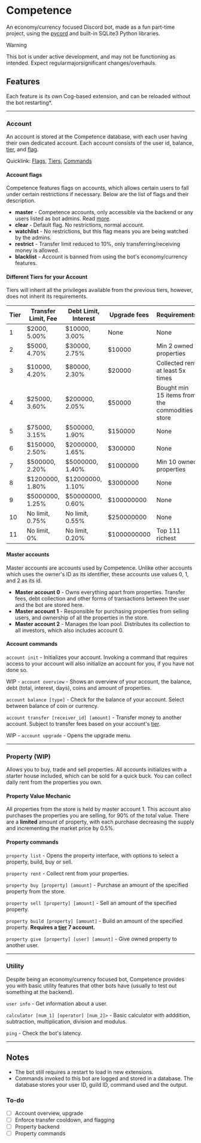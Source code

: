 # Competence

An economy/currency focused Discord bot, made as a fun part-time project, using the [pycord](https://pycord.dev/) and built-in SQLite3 Python libraries.

> [!WARNING]
> This bot is under active development, and may not be functioning as intended. Expect regularmajorsignificant changes/overhauls.

## Features

Each feature is its own Cog-based extension, and can be reloaded without the bot restarting*.

----

### Account

An account is stored at the Competence database, with each user having their own dedicated account. Each account consists of the user id, balance, [tier](#different-tiers-for-your-account), and [flag](#account-flags).

Quicklink:
[Flags](#account-flags), [Tiers](#different-tiers-for-your-account), [Commands](#account-commands)

#### Account flags

Competence features flags on accounts, which allows certain users to fall under certain restrictions if necessary. Below are the list of flags and their description.

- **master** - Competence accounts, only accessible via the backend or any users listed as bot admins. Read [more](#master-accounts).
- **clear** - Default flag. No restrictions, normal account.
- **watchlist** - No restrictions, but this flag means you are being watched by the admins.
- **restrict** - Transfer limit reduced to 10%, only transferring/receiving money is allowed.
- **blacklist** - Account is banned from using the bot's economy/currency features.

#### Different Tiers for your Account

Tiers will inherit all the privileges available from the previous tiers, however, does not inherit its requirements.

|Tier|Transfer Limit, Fee|Debt Limit, Interest|Upgrade fees|Requirements|Privileges|
|----|-------------------|--------------------|------------|------------|----------|
|1|$2000, 5.00%|$10000, 3.00%|None|None|Default|
|2|$5000, 4.70%|$30000, 2.75%|$10000|Min 2 owned properties|None|
|3|$10000, 4.20%|$80000, 2.30%|$20000|Collected rent at least 5x times|Investing in loan pool|
|4|$25000, 3.60%|$200000, 2.05%|$50000|Bought min 15 items from the commodities store|None|
|5|$75000, 3.15%|$500000, 1.90%|$150000|None|None|
|6|$150000, 2.50%|$2000000, 1.65%|$300000|None|None|
|7|$500000, 2.20%|$5000000, 1.40%|$1000000|Min 10 owned properties|Build properties|
|8|$1200000, 1.80%|$12000000, 1.10%|$3000000|None|None|
|9|$5000000, 1.25%|$50000000, 0.60%|$100000000|None|None|
|10|No limit, 0.75%|No limit, 0.55%|$250000000|None|None|
|11|No limit, 0%|No limit, 0.20%|$1000000000|Top 111 richest|None|

#### Master accounts

Master accounts are accounts used by Competence. Unlike other accounts which uses the owner's ID as its identifier, these accounts use values 0, 1, and 2 as its id.

- **Master account 0** - Owns everything apart from properties. Transfer fees, debt collection and other forms of transactions between the user and the bot are stored here.
- **Master account 1** - Responsible for purchasing properties from selling users, and ownership of all the properties in the store.
- **Master account 2** - Manages the loan pool. Distributes its collection to all investors, which also includes account 0.

#### Account commands

`account init` - Initializes your account. Invoking a command that requires access to your account will also initialize an account for you, if you have not done so.

WIP - `account overview` - Shows an overview of your account, the balance, debt (total, interest, days), coins and amount of properties.

`account balance [type]` - Check for the balance of your account. Select between balance of coin or currency.

`account transfer [receiver_id] [amount]` - Transfer money to another account. Subject to transfer fees based on your account's [tier](#different-tiers-for-your-account).

WIP - `account upgrade` - Opens the upgrade menu.

----

### Property (WIP)

Allows you to buy, trade and sell properties. All accounts initializes with a starter house included, which can be sold for a quick buck. You can collect daily rent from the properties you own.

#### Property Value Mechanic

All properties from the store is held by master account 1. This account also purchases the properties you are selling, for 90% of the total value. There are a **limited** amount of property, with each purchase decreasing the supply and incrementing the market price by 0.5%.

#### Property commands

`property list` - Opens the property interface, with options to select a property, build, buy or sell.

`property rent` - Collect rent from your properties.

`property buy [property] [amount]` - Purchase an amount of the specified property from the store.

`property sell [property] [amount]` - Sell an amount of the specified property.

`property build [property] [amount]` - Build an amount of the specified property. **Requires a [tier](#different-tiers-for-your-account) 7 account.**

`property give [property] [user] [amount]` - Give owned property to another user.

----

### Utility

Despite being an economy/currency focused bot, Competence provides you with basic utility features that other bots have (usually to test out something at the backend).

`user info` - Get information about a user.

`calculator [num_1] [operator] [num_2]>` - Basic calculator with adddition, subtraction, multiplication, division and modulus.

`ping` - Check the bot's latency.

----

## Notes

- The bot still requires a restart to load in new extensions.
- Commands invoked to this bot are logged and stored in a database. The database stores your user ID, guild ID, command used and the output.

### To-do

- [ ] Account overview, upgrade
- [ ] Enforce transfer cooldown, and flagging
- [ ] Property backend
- [ ] Property commands
